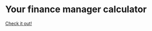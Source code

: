 <h1>Your finance manager calculator</h1>
<a href ="https://p6te.github.io/finance-manager/">Check it out!</a>
